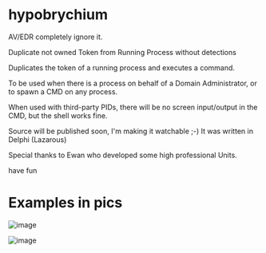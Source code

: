 # hypobrychium

AV/EDR completely ignore it.

Duplicate not owned Token from Running Process without detections

Duplicates the token of a running process and executes a command.

To be used when there is a process on behalf of a Domain Administrator, or to spawn a CMD on any process.

When used with third-party PIDs, there will be no screen input/output in the CMD, but the shell works fine.

Source will be published soon, I'm making it watchable ;-)
It was written in Delphi (Lazarous)

Special thanks to Ewan who developed some high professional Units.

have fun

# Examples in pics
![image](https://github.com/foxlox/hypobrychium/assets/28823598/cf0785e0-205b-4c34-8036-0547c7761d15)

![image](https://github.com/foxlox/hypobrychium/assets/28823598/1abef0f1-e1df-4a38-b009-37b68363a5ec)
